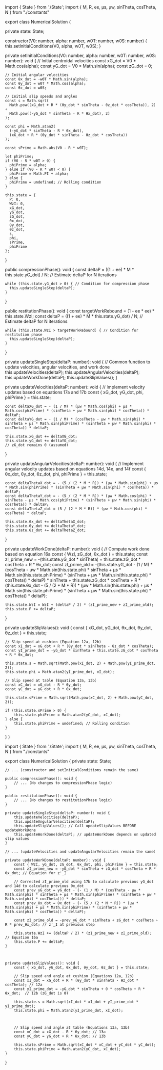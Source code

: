 import { State } from './State';
import { M, R, ee, μs, μw, sinTheta, cosTheta, N } from "./constants"

export class NumericalSolution {
  
  private state: State;

  constructor(V0: number, alpha: number, w0T: number, w0S: number) {
    this.setInitialConditions(V0, alpha, w0T, w0S);
  }

  private setInitialConditions(V0: number, alpha: number, w0T: number, w0S: number): void {
    // Initial centroidal velocities 
    const xG_dot = V0 * Math.cos(alpha);
    const yG_dot = V0 * Math.sin(alpha);
    const zG_dot = 0;

    // Initial angular velocities
    const θx_dot = -w0T * Math.sin(alpha);
    const θy_dot = w0T * Math.cos(alpha);
    const θz_dot = w0S;

    // Initial slip speeds and angles
    const s = Math.sqrt(
      Math.pow((xG_dot + R * (θy_dot * sinTheta - θz_dot * cosTheta)), 2) +
      Math.pow((-yG_dot * sinTheta - R * θx_dot), 2)
    );

    const phi = Math.atan2(
      (-yG_dot * sinTheta - R * θx_dot),
      (xG_dot + R * (θy_dot * sinTheta - θz_dot * cosTheta))
    );

    const sPrime = Math.abs(V0 - R * w0T);

    let phiPrime;
    if (V0 - R * w0T > 0) {
      phiPrime = alpha;
    } else if (V0 - R * w0T < 0) {
      phiPrime = Math.PI + alpha;
    } else {
      phiPrime = undefined; // Rolling condition
    }

    this.state = {
      P: 0,
      WzI: 0,
      xG_dot,
      yG_dot,
      zG_dot,
      θx_dot,
      θy_dot,
      θz_dot,
      s,
      phi,
      sPrime,
      phiPrime
    };
  }

  public compressionPhase(): void {
    const deltaP = ((1 + ee) * M * this.state.yG_dot) / N; // Estimate deltaP for N iterations

    while (this.state.yG_dot > 0) { // Condition for compression phase
      this.updateSingleStep(deltaP);
    }
  }

  public restitutionPhase(): void {
    const targetWorkRebound = (1 - ee * ee) * this.state.WzI; 
    const deltaP = ((1 + ee) * M * this.state.yG_dot) / N; // Estimate deltaP for N iterations

    while (this.state.WzI > targetWorkRebound) { // Condition for restitution phase
      this.updateSingleStep(deltaP);
    }
  }

  private updateSingleStep(deltaP: number): void {
    // Common function to update velocities, angular velocities, and work done
    this.updateVelocities(deltaP);
    this.updateAngularVelocities(deltaP);
    this.updateWorkDone(deltaP);
    this.updateSlipValues();
  }

  private updateVelocities(deltaP: number): void {
    // Implement velocity updates based on equations 17a and 17b
    const { xG_dot, yG_dot, phi, phiPrime } = this.state;

    const deltaXG_dot = - (1 / M) * (μw * Math.cos(phi) + μs * Math.cos(phiPrime) * (sinTheta + μw * Math.sin(phi) * cosTheta)) * deltaP;
    const deltaYG_dot = - (1 / M) * (cosTheta - μw * Math.sin(phi) * sinTheta + μs * Math.sin(phiPrime) * (sinTheta + μw * Math.sin(phi) * cosTheta)) * deltaP;

    this.state.xG_dot += deltaXG_dot;
    this.state.yG_dot += deltaYG_dot;
    // zG_dot remains 0 (assumed)
  }

  private updateAngularVelocities(deltaP: number): void {
    // Implement angular velocity updates based on equations 14d, 14e, and 14f
    const { θx_dot, θy_dot, θz_dot, phi, phiPrime } = this.state;

    const deltaThetaX_dot = - (5 / (2 * M * R)) * (μw * Math.sin(phi) + μs * Math.sin(phiPrime) * (sinTheta + μw * Math.sin(phi) * cosTheta)) * deltaP;
    const deltaThetaY_dot = - (5 / (2 * M * R)) * (μw * Math.cos(phi) * sinTheta - μs * Math.cos(phiPrime) * (sinTheta + μw * Math.sin(phi) * cosTheta)) * deltaP;
    const deltaThetaZ_dot = (5 / (2 * M * R)) * (μw * Math.cos(phi) * cosTheta) * deltaP;

    this.state.θx_dot += deltaThetaX_dot;
    this.state.θy_dot += deltaThetaY_dot;
    this.state.θz_dot += deltaThetaZ_dot;
  }

  private updateWorkDone(deltaP: number): void {
    // Compute work done based on equation 16a
    const { WzI, zG_dot, θx_dot } = this.state;
    const zI_prime_new = -(this.state.yG_dot * sinTheta) + this.state.zG_dot * cosTheta + R * θx_dot;
    const zI_prime_old = -(this.state.yG_dot - (1 / M) * (cosTheta - μw * Math.sin(this.state.phi) * sinTheta + μs * Math.sin(this.state.phiPrime) * (sinTheta + μw * Math.sin(this.state.phi) * cosTheta)) * deltaP) * sinTheta + this.state.zG_dot * cosTheta + R * (this.state.θx_dot - (5 / (2 * M * R)) * (μw * Math.sin(this.state.phi) + μs * Math.sin(this.state.phiPrime) * (sinTheta + μw * Math.sin(this.state.phi) * cosTheta)) * deltaP);

    this.state.WzI = WzI + (deltaP / 2) * (zI_prime_new + zI_prime_old);
    this.state.P += deltaP;
  }

  private updateSlipValues(): void {
    const { xG_dot, yG_dot, θx_dot, θy_dot, θz_dot } = this.state;

    // Slip speed at cushion (Equation 12a, 12b)
    const xI_dot = xG_dot + R * (θy_dot * sinTheta - θz_dot * cosTheta);
    const yI_prime_dot = -yG_dot * sinTheta + this.state.zG_dot * cosTheta + R * θx_dot;

    this.state.s = Math.sqrt(Math.pow(xI_dot, 2) + Math.pow(yI_prime_dot, 2));
    this.state.phi = Math.atan2(yI_prime_dot, xI_dot);

    // Slip speed at table (Equation 13a, 13b)
    const xC_dot = xG_dot - R * θy_dot;
    const yC_dot = yG_dot + R * θx_dot;

    this.state.sPrime = Math.sqrt(Math.pow(xC_dot, 2) + Math.pow(yC_dot, 2));

    if (this.state.sPrime > 0) {
        this.state.phiPrime = Math.atan2(yC_dot, xC_dot);
    } else {
        this.state.phiPrime = undefined; // Rolling condition
    }
  }
}







import { State } from './State';
import { M, R, ee, μs, μw, sinTheta, cosTheta, N } from "./constants"

export class NumericalSolution {
    private state: State;

    // ... (constructor and setInitialConditions remain the same)

    public compressionPhase(): void {
        // ... (No changes to compressionPhase logic)
    }

    public restitutionPhase(): void {
        // ... (No changes to restitutionPhase logic)
    }

    private updateSingleStep(deltaP: number): void {
        this.updateVelocities(deltaP);
        this.updateAngularVelocities(deltaP);
        this.updateSlipValues(); // Call updateSlipValues BEFORE updateWorkDone
        this.updateWorkDone(deltaP); // updateWorkDone depends on updated slip values
    }

    // ... (updateVelocities and updateAngularVelocities remain the same)

    private updateWorkDone(deltaP: number): void {
        const { WzI, yG_dot, zG_dot, θx_dot, phi, phiPrime } = this.state;
        const zI_prime_new = -yG_dot * sinTheta + zG_dot * cosTheta + R * θx_dot; // Equation for z'_I

        // Corrected zI_prime_old using 17b to calculate previous yG_dot and 14d to calculate previous θx_dot
        const prev_yG_dot = yG_dot - (- (1 / M) * (cosTheta - μw * Math.sin(phi) * sinTheta + μs * Math.sin(phiPrime) * (sinTheta + μw * Math.sin(phi) * cosTheta))) * deltaP;
        const prev_θx_dot = θx_dot - (- (5 / (2 * M * R)) * (μw * Math.sin(phi) + μs * Math.sin(phiPrime) * (sinTheta + μw * Math.sin(phi) * cosTheta)) * deltaP);

        const zI_prime_old = -prev_yG_dot * sinTheta + zG_dot * cosTheta + R * prev_θx_dot; // z'_I at previous step

        this.state.WzI += (deltaP / 2) * (zI_prime_new + zI_prime_old);  // Equation 16a
        this.state.P += deltaP;
    }



    private updateSlipValues(): void {
        const { xG_dot, yG_dot, θx_dot, θy_dot, θz_dot } = this.state;

        // Slip speed and angle at cushion (Equations 12a, 12b)
        const xI_dot = xG_dot + R * (θy_dot * sinTheta - θz_dot * cosTheta); // 12a
        const yI_prime_dot = -yG_dot * sinTheta + 0 * cosTheta + R * θx_dot;  // 12b (zG_dot is 0)

        this.state.s = Math.sqrt(xI_dot * xI_dot + yI_prime_dot * yI_prime_dot);
        this.state.phi = Math.atan2(yI_prime_dot, xI_dot);



        // Slip speed and angle at table (Equations 13a, 13b)
        const xC_dot = xG_dot - R * θy_dot; // 13a
        const yC_dot = yG_dot + R * θx_dot; // 13b

        this.state.sPrime = Math.sqrt(xC_dot * xC_dot + yC_dot * yC_dot);
        this.state.phiPrime = Math.atan2(yC_dot, xC_dot);
    }
}
